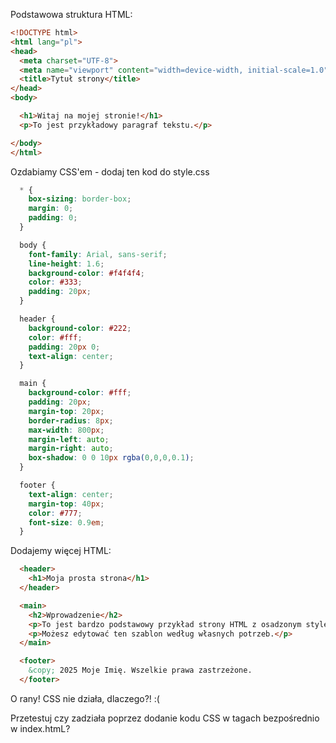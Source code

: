 Podstawowa struktura HTML:

```HTML
<!DOCTYPE html>
<html lang="pl">
<head>
  <meta charset="UTF-8">
  <meta name="viewport" content="width=device-width, initial-scale=1.0">
  <title>Tytuł strony</title>
</head>
<body>

  <h1>Witaj na mojej stronie!</h1>
  <p>To jest przykładowy paragraf tekstu.</p>

</body>
</html>
```

Ozdabiamy CSS'em - dodaj ten kod do style.css

```CSS
  * {
    box-sizing: border-box;
    margin: 0;
    padding: 0;
  }

  body {
    font-family: Arial, sans-serif;
    line-height: 1.6;
    background-color: #f4f4f4;
    color: #333;
    padding: 20px;
  }

  header {
    background-color: #222;
    color: #fff;
    padding: 20px 0;
    text-align: center;
  }

  main {
    background-color: #fff;
    padding: 20px;
    margin-top: 20px;
    border-radius: 8px;
    max-width: 800px;
    margin-left: auto;
    margin-right: auto;
    box-shadow: 0 0 10px rgba(0,0,0,0.1);
  }

  footer {
    text-align: center;
    margin-top: 40px;
    color: #777;
    font-size: 0.9em;
  }
```

Dodajemy więcej HTML:

```HTML
  <header>
    <h1>Moja prosta strona</h1>
  </header>

  <main>
    <h2>Wprowadzenie</h2>
    <p>To jest bardzo podstawowy przykład strony HTML z osadzonym stylem CSS.</p>
    <p>Możesz edytować ten szablon według własnych potrzeb.</p>
  </main>

  <footer>
    &copy; 2025 Moje Imię. Wszelkie prawa zastrzeżone.
  </footer>
```

O rany! CSS nie działa, dlaczego?! :(

Przetestuj czy zadziała poprzez dodanie kodu CSS w tagach <style></style> bezpośrednio w index.htmL?
